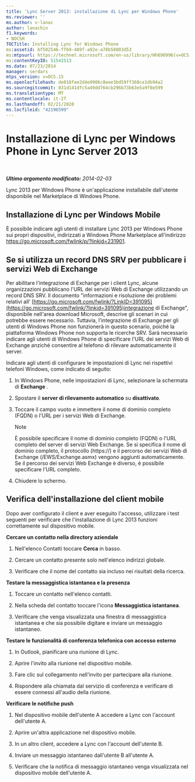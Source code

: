 ```yaml
---
title: 'Lync Server 2013: installazione di Lync per Windows Phone'
ms.reviewer: ''
ms.author: v-lanac
author: lanachin
f1.keywords:
- NOCSH
TOCTitle: Installing Lync for Windows Phone
ms:assetid: bf502546-ff69-489f-a92e-a78b58803d53
ms:mtpsurl: https://technet.microsoft.com/en-us/library/Hh690996(v=OCS.15)
ms:contentKeyID: 51541513
ms.date: 07/23/2014
manager: serdars
mtps_version: v=OCS.15
ms.openlocfilehash: de018fee2d4e9906c8eee3bd59ff360ce1db94a2
ms.sourcegitcommit: 831d141dfc5a49dd764cb296b73b63e5a9f8e599
ms.translationtype: MT
ms.contentlocale: it-IT
ms.lasthandoff: 02/21/2020
ms.locfileid: "42196599"
---
```

<div data-xmlns="http://www.w3.org/1999/xhtml">

<div class="topic" data-xmlns="http://www.w3.org/1999/xhtml" data-msxsl="urn:schemas-microsoft-com:xslt" data-cs="https://msdn.microsoft.com/">

<div data-asp="https://msdn2.microsoft.com/asp">

# <a name="installing-lync-for-windows-phone-in-lync-server-2013"></a>Installazione di Lync per Windows Phone in Lync Server 2013

</div>

<div id="mainSection">

<div id="mainBody">

<span> </span>

_**Ultimo argomento modificato:** 2014-02-03_

Lync 2013 per Windows Phone è un'applicazione installabile dall'utente disponibile nel Marketplace di Windows Phone.

<div>

## <a name="installing-lync-for-windows-mobile"></a>Installazione di Lync per Windows Mobile

È possibile indicare agli utenti di installare Lync 2013 per Windows Phone sui propri dispositivi, indirizzati a Windows Phone Marketplace all'indirizzo <https://go.microsoft.com/fwlink/p/?linkid=231901>.

</div>

<div>

## <a name="if-you-use-a-dns-srv-record-to-publish-exchange-web-services"></a>Se si utilizza un record DNS SRV per pubblicare i servizi Web di Exchange

Per abilitare l'integrazione di Exchange per i client Lync, alcune organizzazioni pubblicano l'URL dei servizi Web di Exchange utilizzando un record DNS SRV. Il documento "informazioni e risoluzione dei problemi relativi all' [https://go.microsoft.com/fwlink/?LinkID=391095](https://go.microsoft.com/fwlink/?linkid=391095)integrazione di Exchange", disponibile nell'area download Microsoft, descrive gli scenari in cui potrebbe essere necessario. Tuttavia, l'integrazione di Exchange per gli utenti di Windows Phone non funzionerà in questo scenario, poiché la piattaforma Windows Phone non supporta le ricerche SRV. Sarà necessario indicare agli utenti di Windows Phone di specificare l'URL dei servizi Web di Exchange anziché consentire al telefono di rilevare automaticamente il server.

Indicare agli utenti di configurare le impostazioni di Lync nei rispettivi telefoni Windows, come indicato di seguito:

1.  In Windows Phone, nelle impostazioni di Lync, selezionare la schermata di **Exchange** .

2.  Spostare il **server di rilevamento automatico** su **disattivato**.

3.  Toccare il campo vuoto e immettere il nome di dominio completo (FQDN) o l'URL per i servizi Web di Exchange.
    
    <div>
    

    > [!NOTE]  
    > È possibile specificare il nome di dominio completo (FQDN) o l'URL completo del server di servizi Web Exchange. Se si specifica il nome di dominio completo, il protocollo (https://) e il percorso dei servizi Web di Exchange (/EWS/Exchange.asmx) vengono aggiunti automaticamente. Se il percorso dei servizi Web Exchange è diverso, è possibile specificare l'URL completo.

    
    </div>

4.  Chiudere lo schermo.

</div>

<div>

## <a name="verifying-mobile-client-installation"></a>Verifica dell'installazione del client mobile

Dopo aver configurato il client e aver eseguito l'accesso, utilizzare i test seguenti per verificare che l'installazione di Lync 2013 funzioni correttamente sul dispositivo mobile.

**Cercare un contatto nella directory aziendale**

1.  Nell'elenco Contatti toccare **Cerca** in basso.

2.  Cercare un contatto presente solo nell'elenco indirizzi globale.

3.  Verificare che il nome del contatto sia incluso nei risultati della ricerca.

**Testare la messaggistica istantanea e la presenza**

1.  Toccare un contatto nell'elenco contatti.

2.  Nella scheda del contatto toccare l'icona **Messaggistica istantanea**.

3.  Verificare che venga visualizzata una finestra di messaggistica istantanea e che sia possibile digitare e inviare un messaggio istantaneo.

**Testare le funzionalità di conferenza telefonica con accesso esterno**

1.  In Outlook, pianificare una riunione di Lync.

2.  Aprire l'invito alla riunione nel dispositivo mobile.

3.  Fare clic sul collegamento nell'invito per partecipare alla riunione.

4.  Rispondere alla chiamata dal servizio di conferenza e verificare di essere connessi all'audio della riunione.

**Verificare le notifiche push**

1.  Nel dispositivo mobile dell'utente A accedere a Lync con l'account dell'utente A.

2.  Aprire un'altra applicazione nel dispositivo mobile.

3.  In un altro client, accedere a Lync con l'account dell'utente B.

4.  Inviare un messaggio istantaneo dall'utente B all'utente A.

5.  Verificare che la notifica di messaggio istantaneo venga visualizzata nel dispositivo mobile dell'utente A.

</div>

</div>

<span> </span>

</div>

</div>

</div>

